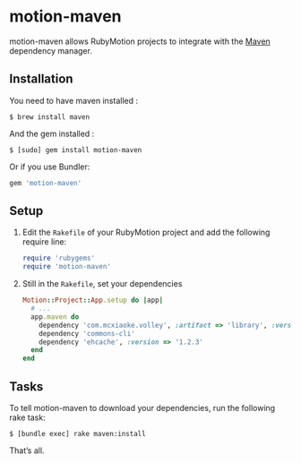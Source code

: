 # motion-maven

motion-maven allows RubyMotion projects to integrate with the
[Maven](http://maven.apache.org/) dependency manager.


## Installation

You need to have maven installed : 

```
$ brew install maven
```

And the gem installed : 

```
$ [sudo] gem install motion-maven
```

Or if you use Bundler:

```ruby
gem 'motion-maven'
```


## Setup

1. Edit the `Rakefile` of your RubyMotion project and add the following require
   line:

   ```ruby
   require 'rubygems'
   require 'motion-maven'
   ```

2. Still in the `Rakefile`, set your dependencies

   ```ruby
   Motion::Project::App.setup do |app|
     # ...
     app.maven do
       dependency 'com.mcxiaoke.volley', :artifact => 'library', :version => '1.0.10'
       dependency 'commons-cli'
       dependency 'ehcache', :version => '1.2.3'
     end
   end
   ```


## Tasks

To tell motion-maven to download your dependencies, run the following rake
task:

```
$ [bundle exec] rake maven:install
```

That’s all.
